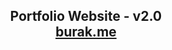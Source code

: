 <h2 align="center">
  Portfolio Website - v2.0<br/>
  <a href="https://burak.me/" target="_blank">burak.me</a>
</h2>


<br/>

